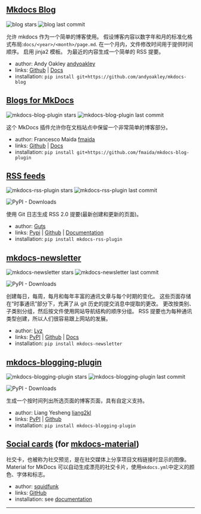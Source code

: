 ## [Mkdocs Blog](https://github.com/andyoakley/mkdocs-blog)

![blog stars](https://img.shields.io/github/stars/andyoakley/mkdocs-blog?label=mkdocs-blog&style=social)
![blog last commit](https://img.shields.io/github/last-commit/andyoakley/mkdocs-blog?label=UP&style=flat-square)

允许 mkdocs 作为一个简单的博客使用。
假设博客内容以数字年和月的标准化格式布局:`docs/<year>/<month>/page.md`.
在一个月内，文件修改时间用于提供时间顺序。
启用 jinja2 模板。
为最近的内容生成一个简单的 RSS 提要。

-   author: Andy Oakley [andyoakley](https://github.com/andyoakley)
-   links: [Github](https://github.com/andyoakley/mkdocs-blog) \| [Docs](https://github.com/andyoakley/mkdocs-blog/blob/master/README.md)
-   installation: `pip install git+https://github.com/andyoakley/mkdocs-blog`

## [Blogs for MkDocs](https://github.com/fmaida/mkdocs-blog-plugin)

![mkdocs-blog-plugin stars](https://img.shields.io/github/stars/fmaida/mkdocs-blog-plugin?label=mkdocs-blog-plugin&style=social)
![mkdocs-blog-plugin last commit](https://img.shields.io/github/last-commit/fmaida/mkdocs-blog-plugin?label=UP&style=flat-square)

这个 MkDocs 插件允许你在文档站点中保留一个非常简单的博客部分。

-   author: Francesco Maida [fmaida](https://github.com/fmaida)
-   links: [Github](https://github.com/fmaida/mkdocs-blog-plugin) \| [Docs](https://github.com/fmaida/mkdocs-blog-plugin/blob/master/README.rst)
-   installation: `pip install git+https://github.com/fmaida/mkdocs-blog-plugin`

## [RSS feeds](https://pypi.org/project/mkdocs-rss-plugin/)

![mkdocs-rss-plugin stars](https://img.shields.io/github/stars/guts/mkdocs-rss-plugin?label=mkdocs-rss-plugin&style=social)
![mkdocs-rss-plugin last commit](https://img.shields.io/github/last-commit/guts/mkdocs-rss-plugin?label=UP&style=flat-square)

<img alt="PyPI - Downloads" src="https://img.shields.io/pypi/dm/mkdocs-rss-plugin">

使用 Git 日志生成 RSS 2.0 提要(最新创建和更新的页面)。

-   author: [Guts](https://github.com/guts)
-   links: [Pypi](https://pypi.org/project/mkdocs-rss-plugin/) | [Github](https://github.com/Guts/mkdocs-rss-plugin/) | [Documentation](https://guts.github.io/mkdocs-rss-plugin/)
-   installation: `pip install mkdocs-rss-plugin`

## [mkdocs-newsletter](https://lyz-code.github.io/mkdocs-newsletter/)

![mkdocs-newsletter stars](https://img.shields.io/github/stars/lyz-code/mkdocs-newsletter?label=mkdocs-newsletter&style=social)
![mkdocs-newsletter last commit](https://img.shields.io/github/last-commit/lyz-code/mkdocs-newsletter?label=UP&style=flat-square)

<img alt="PyPI - Downloads" src="https://img.shields.io/pypi/dm/mkdocs-newsletter">

创建每日，每周，每月和每年丰富的通讯文章与每个时期的变化。
这些页面存储在“时事通讯”部分下，充满了从 git 历史的提交消息中提取的更改。
更改按类别、子类别分组，然后按文件使用网站导航结构的顺序分组。
RSS 提要也为每种通讯类型创建，所以人们很容易跟上网站的发展。

-   author: [Lyz](https://github.com/lyz-code)
-   links: [PyPI](https://pypi.org/project/mkdocs-newsletter/) | [Github](https://github.com/lyz-code/mkdocs-newsletter/) | [Docs](https://lyz-code.github.io/mkdocs-newsletter/)
-   installation: `pip install mkdocs-newsletter`

## [mkdocs-blogging-plugin](https://github.com/liang2kl/mkdocs-blogging-plugin)

![mkdocs-blogging-plugin stars](https://img.shields.io/github/stars/liang2kl/mkdocs-blogging-plugin?label=mkdocs-blogging-plugin&style=social)
![mkdocs-blogging-plugin last commit](https://img.shields.io/github/last-commit/liang2kl/mkdocs-blogging-plugin?label=UP&style=flat-square)

<img alt="PyPI - Downloads" src="https://img.shields.io/pypi/dm/mkdocs-blogging-plugin">

生成一个按时间列出所选页面的博客页面，具有自定义支持。

-   author: Liang Yesheng [liang2kl](https://github.com/liang2kl)
-   links: [PyPI](https://pypi.org/project/mkdocs-blogging-plugin/) | [Github](https://github.com/liang2kl/mkdocs-blogging-plugin)
-   installation: `pip install mkdocs-blogging-plugin`

## [Social cards](https://squidfunk.github.io/mkdocs-material/setup/setting-up-social-cards/) (for [mkdocs-material](https://squidfunk.github.io/mkdocs-material/))

社交卡，也被称为社交预览，是在社交媒体上分享项目文档链接时显示的图像。
Material for MkDocs 可以自动生成漂亮的社交卡片，使用`mkdocs.yml`中定义的颜色、字体和标志。

-   author: [squidfunk](https://github.com/squidfunk)
-   links: [GitHub](https://github.com/squidfunk/mkdocs-material)
-   installation: see [documentation](https://squidfunk.github.io/mkdocs-material/setup/setting-up-social-cards/)

---
